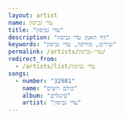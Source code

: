 ```yaml
---
layout: artist
name: עדי גביסון
title: "עדי גביסון"
description: "דף האמן עדי גביסון"
keywords: "שירים, מוזיקה, עדי גביסון"
permalink: /artists/עדי-גביסון/
redirect_from:
  - /artists/list/עדי גביסון
songs:
  - number: "32981"
    name: "כולם רוצים"
    album: "סינגלים"
    artist: "עדי גביסון"
---
```

